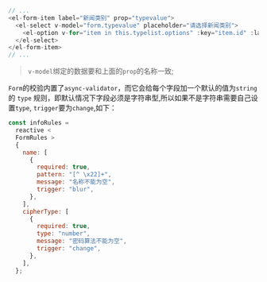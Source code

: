 ```js
// ...
<el-form-item label="新闻类别" prop="typevalue">
  <el-select v-model="form.typevalue" placeholder="请选择新闻类别">
    <el-option v-for="item in this.typelist.options" :key="item.id" :label="item.title" :value="item.id" />
  </el-select>
</el-form-item>
// ...
```

> `v-model`绑定的数据要和上面的`prop`的名称一致;

`Form`的校验内置了`async-validator`，而它会给每个字段加一个默认的值为`string` 的 `type` 规则，即默认情况下字段必须是字符串型,所以如果不是字符串需要自己设置`type`, `trigger`要为`change`,如下：

```js
const infoRules =
  reactive <
  FormRules >
  {
    name: [
      {
        required: true,
        pattern: "[^ \x22]+",
        message: "名称不能为空",
        trigger: "blur",
      },
    ],
    cipherType: [
      {
        required: true,
        type: "number",
        message: "密码算法不能为空",
        trigger: "change",
      },
    ],
  };
```
